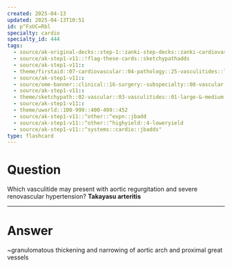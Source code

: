 ```yaml
---
created: 2025-04-13
updated: 2025-04-13T10:51
id: p^FxUC=Rbl
specialty: cardio
specialty_id: 444
tags:
  - source/ak-original-decks::step-1::zanki-step-decks::zanki-cardiovascular::cardio-pathology
  - source/ak-step1-v11::!flag-these-cards::sketchypathadds
  - source/ak-step1-v11::
  - theme/firstaid::07-cardiovascular::04-pathology::25-vasculitides::large-vessel::takayasu-arteritis
  - source/ak-step1-v11::
  - source/ome-banner::clinical::16-surgery:-subspecialty::08-vascular
  - source/ak-step1-v11::
  - theme/sketchypath::02-vascular::03-vasculitides::01-large-&-medium-vessel-vasculitides
  - source/ak-step1-v11::
  - theme/uworld::100-999::400-499::452
  - source/ak-step1-v11::^other::^expn::jbadd
  - source/ak-step1-v11::^other::^highyield::4-loweryield
  - source/ak-step1-v11::^systems::cardio::jbadds"
type: flashcard
---
```


# Question
Which vasculitide may present with aortic regurgitation and severe renovascular hypertension?   **Takayasu arteritis**

---

# Answer
~granulomatous thickening and narrowing of aortic arch and proximal great vessels
